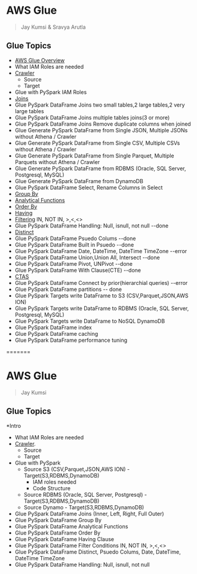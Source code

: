 # AWS Glue
> Jay Kumsi & Sravya Arutla

## Glue Topics
* [AWS Glue Overview](Intro.md)
* What IAM Roles are needed
* [Crawler](aws-glue-crawler.md)
   * Source
   * Target
* Glue with PySpark IAM Roles
* [Joins](glue-pyspark-joins.md)
* Glue PySpark DataFrame Joins two small tables,2 large tables,2 very large tables
* Glue PySpark DataFrame Joins multiple tables joins(3 or more)
* Glue PySpark DataFrame Joins Remove duplicate columns when joined
* Glue Generate PySpark DataFrame from Single JSON, Multiple JSONs without Athena / Crawler
* Glue Generate PySpark DataFrame from Single CSV, Multiple CSVs without Athena / Crawler
* Glue Generate PySpark DataFrame from Single Parquet, Multiple Parquets without Athena / Crawler
* Glue Generate PySpark DataFrame from RDBMS (Oracle, SQL Server, Postgresql, MySQL)
* Glue Generate PySpark DataFrame from DynamoDB
* Glue PySpark DataFrame Select, Rename Columns in Select
* [Group By](glue-pyspark-groupby.md)
* [Analytical Functions](glue-pyspark-analytical.md)
* [Order By](glue-pyspark-orderby.md)
* [Having](glue-pyspark-having.md)
* [Filtering](glue-pyspark-filtering.md) IN, NOT IN, >,<,<> 
* Glue PySpark DataFrame Handling: Null, isnull, not null --done
* [Distinct](glue-pyspark-distinct.md)
* Glue PySpark DataFrame Psuedo Colums --done
* Glue PySpark DataFrame Built in Psuedo --done
* Glue PySpark DataFrame Date, DateTime, DateTime TimeZone --error
* Glue PySpark DataFrame Union,Union All, Intersect --done
* Glue PySpark DataFrame Pivot, UNPivot --done
* Glue PySpark DataFrame With Clause(CTE) --done
* [CTAS](glue-pyspark-ctas.md) 
* Glue PySpark DataFrame Connect by prior(hierarchial queries) --error
* Glue PySpark DataFrame partitions -- done
* Glue PySpark Targets write DataFrame to S3 (CSV,Parquet,JSON,AWS ION)
* Glue PySpark Targets write DataFrame to RDBMS (Oracle, SQL Server, Postgresql, MySQL)
* Glue PySpark Targets write DataFrame to NoSQL DynamoDB
* Glue PySpark DataFrame index
* Glue PySpark DataFrame caching
* Glue PySpark DataFrame performance tuning

=======
# AWS Glue
> Jay Kumsi

## Glue Topics
*Intro 
* What IAM Roles are needed
* [Crawler](AWS-GLUE-Crawler.md).
   * Source
   * Target
* Glue with PySpark
    * Source S3 (CSV,Parquet,JSON,AWS ION) - Target(S3,RDBMS,DynamoDB)
        * IAM roles needed
        * Code Structure
    * Source RDBMS (Oracle, SQL Server, Postgresql) - Target(S3,RDBMS,DynamoDB) 
    * Source Dynamo - Target(S3,RDBMS,DynamoDB)
* Glue PySpark DataFrame Joins (Inner, Left, Right, Full Outer)
* Glue PySpark DataFrame Group By
* Glue PySpark DataFrame Analytical Functions
* Glue PySpark DataFrame Order By
* Glue PySpark DataFrame Having Clause
* Glue PySpark DataFrame Filter Conditions IN, NOT IN, >,<,<>
* Glue PySpark DataFrame Distinct, Psuedo Colums, Date, DateTime, DateTime TimeZone
* Glue PySpark DataFrame Handling: Null, isnull, not null

